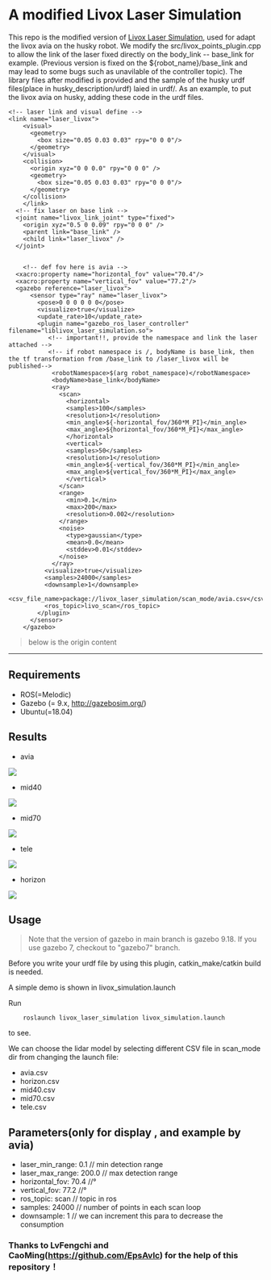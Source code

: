 <!--
 * @Author: xindong324
 * @Date: 2023-03-07 21:09:34
 * @LastEditors: xindong324
 * @LastEditTime: 2023-03-12 10:29:09
 * @Description: file content
-->
# A modified Livox Laser Simulation
This repo is the modified version of [Livox Laser Simulation](https://github.com/Livox-SDK/livox_laser_simulation), used for adapt the livox avia on the husky robot.
We modify the src/livox_points_plugin.cpp to allow the link of the laser fixed directly on the body_link -- base_link for example. (Previous version is fixed on the ${robot_name}/base_link and may lead to some bugs such as unavilable of the controller topic). The library files after modified is provided and the sample of the husky urdf files(place in husky_description/urdf) laied in urdf/.
As an example, to put the livox avia on husky, adding these code in the urdf files.
```
<!-- laser link and visual define -->
<link name="laser_livox">
    <visual>
      <geometry>
        <box size="0.05 0.03 0.03" rpy="0 0 0"/>
      </geometry>
    </visual>
    <collision>
      <origin xyz="0 0 0.0" rpy="0 0 0" />
      <geometry>
        <box size="0.05 0.03 0.03" rpy="0 0 0"/>
      </geometry>
    </collision>
    </link>
  <!-- fix laser on base link -->
  <joint name="livox_link_joint" type="fixed">
    <origin xyz="0.5 0 0.09" rpy="0 0 0" />
    <parent link="base_link" />
    <child link="laser_livox" />
  </joint>


    <!-- def fov here is avia -->
  <xacro:property name="horizontal_fov" value="70.4"/>
  <xacro:property name="vertical_fov" value="77.2"/>
  <gazebo reference="laser_livox">
      <sensor type="ray" name="laser_livox">
        <pose>0 0 0 0 0 0</pose>
        <visualize>true</visualize>
        <update_rate>10</update_rate>
        <plugin name="gazebo_ros_laser_controller" filename="liblivox_laser_simulation.so">
           <!-- important!!, provide the namespace and link the laser attached -->
           <!-- if robot namespace is /, bodyName is base_link, then the tf transformation from /base_link to /laser_livox will be published-->
	        <robotNamespace>$(arg robot_namespace)</robotNamespace>
            <bodyName>base_link</bodyName>
			<ray>
			  <scan>
				<horizontal>
				<samples>100</samples>
				<resolution>1</resolution>
				<min_angle>${-horizontal_fov/360*M_PI}</min_angle>
				<max_angle>${horizontal_fov/360*M_PI}</max_angle>
				</horizontal>
				<vertical>
				<samples>50</samples>
				<resolution>1</resolution>
				<min_angle>${-vertical_fov/360*M_PI}</min_angle>
				<max_angle>${vertical_fov/360*M_PI}</max_angle>
				</vertical>
			  </scan>
			  <range>
				<min>0.1</min>
				<max>200</max>
				<resolution>0.002</resolution>
			  </range>
			  <noise>
				<type>gaussian</type>
				<mean>0.0</mean>
				<stddev>0.01</stddev>
			  </noise>
			</ray>
          <visualize>true</visualize>
		  <samples>24000</samples>
		  <downsample>1</downsample>
		  <csv_file_name>package://livox_laser_simulation/scan_mode/avia.csv</csv_file_name>
		  <ros_topic>livo_scan</ros_topic>
        </plugin>
      </sensor>
    </gazebo>
```


> below is the origin content
----------------------------------------------------------

## Requirements
- ROS(=Melodic)
- Gazebo (= 9.x, http://gazebosim.org/)
- Ubuntu(=18.04)

## Results
- avia

![](resources/avia.gif)
- mid40

![](resources/mid40.gif)
- mid70

![](resources/mid70.gif)
- tele

![](resources/tele.gif)
- horizon

![](resources/horizon.gif)

## Usage

> Note that the version of gazebo in main branch is gazebo 9.18. If you use gazebo 7, checkout to "gazebo7" branch.

Before you write your urdf file by using this plugin, catkin_make/catkin build is needed.

A simple demo is shown in livox_simulation.launch

Run 
```
    roslaunch livox_laser_simulation livox_simulation.launch
```
to see.

We can choose the lidar model by selecting different CSV file in scan_mode dir from changing the launch file:
- avia.csv
- horizon.csv
- mid40.csv
- mid70.csv
- tele.csv

## Parameters(only for display , and example by avia)

- laser_min_range: 0.1  // min detection range
- laser_max_range: 200.0  // max detection range
- horizontal_fov: 70.4   //°
- vertical_fov: 77.2    //°
- ros_topic: scan // topic in ros
- samples: 24000  // number of points in each scan loop
- downsample: 1 // we can increment this para to decrease the consumption

### Thanks to LvFengchi and CaoMing(https://github.com/EpsAvlc) for the help of this repository！
